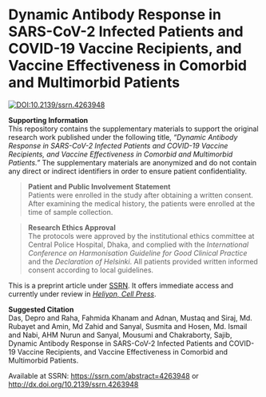 # Dynamic Antibody Response in SARS-CoV-2 Infected Patients and COVID-19 Vaccine Recipients, and Vaccine Effectiveness in Comorbid and Multimorbid Patients 

[![DOI:10.2139/ssrn.4263948](http://img.shields.io/badge/DOI-10.2139/ssrn.4263948-B31B1B.svg)](http://dx.doi.org/10.2139/ssrn.4263948) 

**Supporting Information** <br/> 
This repository contains the supplementary materials to support the original research work published under the following title, *“Dynamic Antibody Response in SARS-CoV-2 Infected Patients and COVID-19 Vaccine Recipients, and Vaccine Effectiveness in Comorbid and Multimorbid Patients.”* The supplementary materials are anonymized and do not contain any direct or indirect identifiers in order to ensure patient confidentiality. 

>**Patient and Public Involvement Statement** <br/>
Patients were enrolled in the study after obtaining a written consent. After examining the medical history, the patients were enrolled at the time of sample collection.


>**Research Ethics Approval** <br/> 
The protocols were approved by the institutional ethics committee at Central Police Hospital, Dhaka, and complied with the *International Conference on Harmonisation Guideline for Good Clinical Practice* and the *Declaration of Helsinki*. All patients provided written informed consent according to local guidelines.  

This is a preprint article under [SSRN](https://papers.ssrn.com/sol3/papers.cfm?abstract_id=4263948). It offers immediate access and currently under review in [*Heliyon, Cell Press*](https://www.cell.com/heliyon/home).

**Suggested Citation** <br/> 
Das, Depro and Raha, Fahmida Khanam and Adnan, Mustaq and Siraj, Md. Rubayet and Amin, Md Zahid and Sanyal, Susmita and Hosen, Md. Ismail and Nabi, AHM Nurun and Sanyal, Mousumi and Chakraborty, Sajib, Dynamic Antibody Response in SARS-CoV-2 Infected Patients and COVID-19 Vaccine Recipients, and Vaccine Effectiveness in Comorbid and Multimorbid Patients. 

Available at SSRN: https://ssrn.com/abstract=4263948 or http://dx.doi.org/10.2139/ssrn.4263948 
